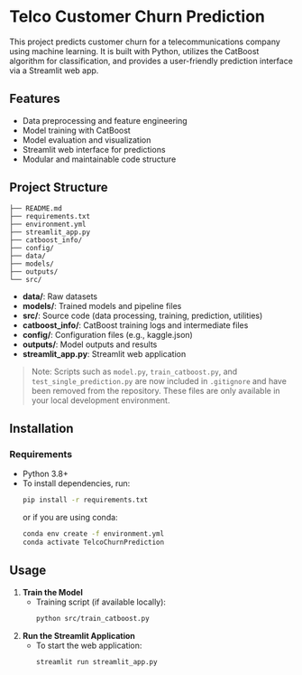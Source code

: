 # Telco Customer Churn Prediction

This project predicts customer churn for a telecommunications company using machine learning. It is built with Python, utilizes the CatBoost algorithm for classification, and provides a user-friendly prediction interface via a Streamlit web app.

## Features
- Data preprocessing and feature engineering
- Model training with CatBoost
- Model evaluation and visualization
- Streamlit web interface for predictions
- Modular and maintainable code structure

## Project Structure
```
├── README.md
├── requirements.txt
├── environment.yml
├── streamlit_app.py
├── catboost_info/
├── config/
├── data/
├── models/
├── outputs/
└── src/
```
- **data/**: Raw datasets
- **models/**: Trained models and pipeline files
- **src/**: Source code (data processing, training, prediction, utilities)
- **catboost_info/**: CatBoost training logs and intermediate files
- **config/**: Configuration files (e.g., kaggle.json)
- **outputs/**: Model outputs and results
- **streamlit_app.py**: Streamlit web application

> Note: Scripts such as `model.py`, `train_catboost.py`, and `test_single_prediction.py` are now included in `.gitignore` and have been removed from the repository. These files are only available in your local development environment.

## Installation

### Requirements
- Python 3.8+
- To install dependencies, run:
  ```bash
  pip install -r requirements.txt
  ```
  or if you are using conda:
  ```bash
  conda env create -f environment.yml
  conda activate TelcoChurnPrediction
  ```

## Usage

1. **Train the Model**
   - Training script (if available locally):
     ```bash
     python src/train_catboost.py
     ```
2. **Run the Streamlit Application**
   - To start the web application:
     ```bash
     streamlit run streamlit_app.py
     ```